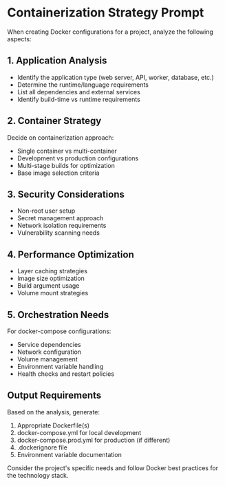 # Containerization Strategy Prompt

When creating Docker configurations for a project, analyze the following aspects:

## 1. Application Analysis
- Identify the application type (web server, API, worker, database, etc.)
- Determine the runtime/language requirements
- List all dependencies and external services
- Identify build-time vs runtime requirements

## 2. Container Strategy
Decide on containerization approach:
- Single container vs multi-container
- Development vs production configurations
- Multi-stage builds for optimization
- Base image selection criteria

## 3. Security Considerations
- Non-root user setup
- Secret management approach
- Network isolation requirements
- Vulnerability scanning needs

## 4. Performance Optimization
- Layer caching strategies
- Image size optimization
- Build argument usage
- Volume mount strategies

## 5. Orchestration Needs
For docker-compose configurations:
- Service dependencies
- Network configuration
- Volume management
- Environment variable handling
- Health checks and restart policies

## Output Requirements
Based on the analysis, generate:
1. Appropriate Dockerfile(s)
2. docker-compose.yml for local development
3. docker-compose.prod.yml for production (if different)
4. .dockerignore file
5. Environment variable documentation

Consider the project's specific needs and follow Docker best practices for the technology stack.